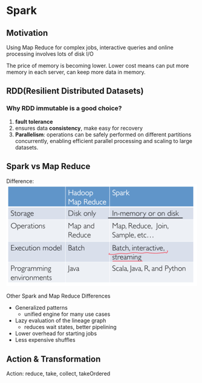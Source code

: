 # Spark

## Motivation
Using Map Reduce for complex jobs, interactive queries and online processing involves lots of disk I/O

The price of memory is becoming lower. Lower cost means can put more memory in each server, can keep more data in memory.

## RDD(Resilient Distributed Datasets)
### Why RDD immutable is a good choice?
1. **fault tolerance**
2. ensures data **consistency**, make easy for recovery
3. **Parallelism**: operations can be safely performed on different partitions concurrently, enabling efficient parallel processing and scaling to large datasets.

## Spark vs Map Reduce
Difference:
![](./img/Spark%20and%20Map%20Reduce%20Differences.jpeg)

Other Spark and Map Reduce Differences
+ Generalized patterns
   - unified engine for many use cases
+  Lazy evaluation of the lineage graph
   - reduces wait states, better pipelining
+  Lower overhead for starting jobs
+  Less expensive shuffles
  
## Action & Transformation
Action: reduce, take, collect, takeOrdered

